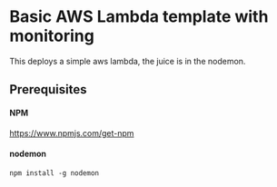 # Basic AWS Lambda template with monitoring
This deploys a simple aws lambda, the juice is in the nodemon.

## Prerequisites
#### NPM 
https://www.npmjs.com/get-npm
#### nodemon
`npm install -g nodemon`
